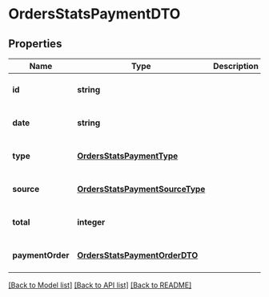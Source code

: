 # OrdersStatsPaymentDTO

## Properties
Name | Type | Description | Notes
------------ | ------------- | ------------- | -------------
**id** | **string** |  | [optional] [default to null]
**date** | **string** |  | [optional] [default to null]
**type** | [**OrdersStatsPaymentType**](OrdersStatsPaymentType.md) |  | [optional] [default to null]
**source** | [**OrdersStatsPaymentSourceType**](OrdersStatsPaymentSourceType.md) |  | [optional] [default to null]
**total** | **integer** |  | [optional] [default to null]
**paymentOrder** | [**OrdersStatsPaymentOrderDTO**](OrdersStatsPaymentOrderDTO.md) |  | [optional] [default to null]

[[Back to Model list]](../README.md#documentation-for-models) [[Back to API list]](../README.md#documentation-for-api-endpoints) [[Back to README]](../README.md)


